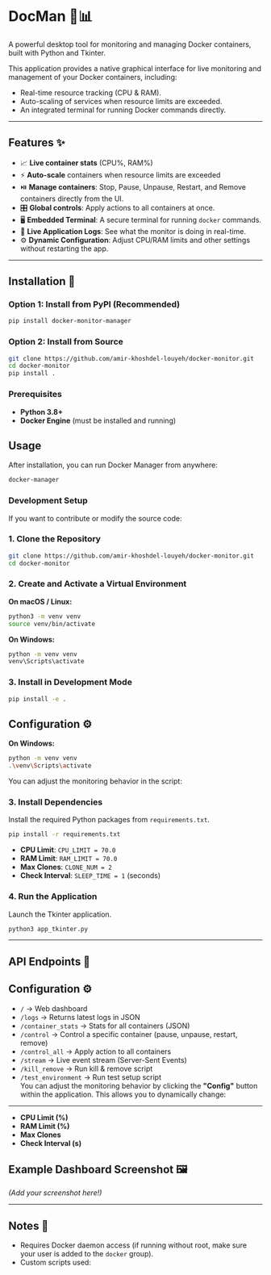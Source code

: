 # DocMan 🐳📊

A powerful desktop tool for monitoring and managing Docker containers, built with Python and Tkinter.

This application provides a native graphical interface for live monitoring and management of your Docker containers, including:

- Real-time resource tracking (CPU & RAM).
- Auto-scaling of services when resource limits are exceeded.
- An integrated terminal for running Docker commands directly.

---

## Features ✨
- 📈 **Live container stats** (CPU%, RAM%)  
- ⚡ **Auto-scale** containers when resource limits are exceeded  
- ⏯️ **Manage containers**: Stop, Pause, Unpause, Restart, and Remove containers directly from the UI.
- 🎛️ **Global controls**: Apply actions to all containers at once.
- 🖥️ **Embedded Terminal**: A secure terminal for running `docker` commands.
- 📝 **Live Application Logs**: See what the monitor is doing in real-time.
- ⚙️ **Dynamic Configuration**: Adjust CPU/RAM limits and other settings without restarting the app.

---

## Installation 🚀

### Option 1: Install from PyPI (Recommended)
```bash
pip install docker-monitor-manager
```

### Option 2: Install from Source
```bash
git clone https://github.com/amir-khoshdel-louyeh/docker-monitor.git
cd docker-monitor
pip install .
```

### Prerequisites
- **Python 3.8+**
- **Docker Engine** (must be installed and running)

## Usage 

After installation, you can run Docker Manager from anywhere:

```bash
docker-manager
```

### Development Setup

If you want to contribute or modify the source code:

### 1. Clone the Repository
```bash
git clone https://github.com/amir-khoshdel-louyeh/docker-monitor.git
cd docker-monitor
```

### 2. Create and Activate a Virtual Environment

**On macOS / Linux:**
```bash
python3 -m venv venv
source venv/bin/activate
```

**On Windows:**
```cmd
python -m venv venv
venv\Scripts\activate
```

### 3. Install in Development Mode
```bash
pip install -e .
```

## Configuration ⚙️
**On Windows:**
```bash
python -m venv venv
.\venv\Scripts\activate
```

You can adjust the monitoring behavior in the script:
### 3. Install Dependencies
Install the required Python packages from `requirements.txt`.
```bash
pip install -r requirements.txt
```

- **CPU Limit**: `CPU_LIMIT = 70.0`  
- **RAM Limit**: `RAM_LIMIT = 70.0`  
- **Max Clones**: `CLONE_NUM = 2`  
- **Check Interval**: `SLEEP_TIME = 1` (seconds)  
### 4. Run the Application
Launch the Tkinter application.
```bash
python3 app_tkinter.py
```

---

## API Endpoints 📡
## Configuration ⚙️

- `/` → Web dashboard  
- `/logs` → Returns latest logs in JSON  
- `/container_stats` → Stats for all containers (JSON)  
- `/control` → Control a specific container (pause, unpause, restart, remove)  
- `/control_all` → Apply action to all containers  
- `/stream` → Live event stream (Server-Sent Events)  
- `/kill_remove` → Run kill & remove script  
- `/test_environment` → Run test setup script  
You can adjust the monitoring behavior by clicking the **"Config"** button within the application. This allows you to dynamically change:

---
- **CPU Limit (%)**
- **RAM Limit (%)**
- **Max Clones**
- **Check Interval (s)**

## Example Dashboard Screenshot 🖼️
*(Add your screenshot here!)*  

---

## Notes 📝
- Requires Docker daemon access (if running without root, make sure your user is added to the `docker` group).  
- Custom scripts used:  
